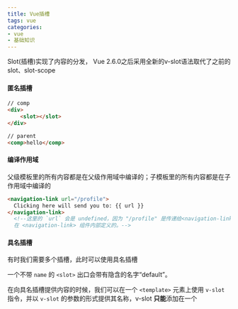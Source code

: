 ```yaml
---
title: Vue插槽
tags: vue
categories: 
- vue
- 基础知识
---
```


Slot(插槽)实现了内容的分发， Vue 2.6.0之后采用全新的v-slot语法取代了之前的slot、slot-scope

#### 匿名插槽

```html
// comp
<div>
	<slot></slot>
</div>

// parent
<comp>hello</comp>
```

#### 编译作用域

父级模板里的所有内容都是在父级作用域中编译的；子模板里的所有内容都是在子作用域中编译的

```html
<navigation-link url="/profile">
  Clicking here will send you to: {{ url }}
</navigation-link>
  <!--这里的 `url` 会是 undefined，因为 "/profile" 是传递给<navigation-link> 的而不是
  在 <navigation-link> 组件内部定义的。-->
```

#### 具名插槽

有时我们需要多个插槽，此时可以使用具名插槽

一个不带 `name` 的 `<slot>` 出口会带有隐含的名字“default”。

在向具名插槽提供内容的时候，我们可以在一个 `<template>` 元素上使用 `v-slot` 指令，并以 `v-slot` 的参数的形式提供其名称，v-slot **只能**添加在一个 <template> 上（**独占默认插槽**除外）

```html
// comp
<div>
    <slot></slot>
    <slot name="content"></slot>
</div>

// parent
<comp>
	<!-- 默认插槽用default做参数 -->
    <template v-slot:default>具名插槽</template>
    <!-- 具名插槽用插槽名做参数 -->
    <template v-slot:content>内容...</template>
</comp>
```

`v-slot` 也有缩写，即把参数之前的所有内容 (`v-slot:`) 替换为字符 `#`。例如 `v-slot:content` 可以被重写为 `#content`，注意`#=`无效，必须写成`#default=`

#### 作用域插槽

```html
// Comp3
<div>
	<slot :foo="foo"></slot>
</div>

// parent
<Comp3>
    <!-- 把v-slot的值指定为作用域上下文对象, ctx可以随便取 -->
    <template v-slot:default="ctx">
    来自子组件数据：{{ctx.foo}}
    </template>
</Comp3>
```

#### 独占默认插槽

当被提供的内容**只有**默认插槽时，组件的标签才可以被当作插槽的模板来使用。这样我们就可以把 `v-slot` 直接用在组件上

```html
<current-user v-slot="slotProps">
  {{ slotProps.user.firstName }}
</current-user>

// 可使用解构方式
<current-user v-slot="{ user }">
  {{ user.firstName }}
</current-user>
```

#### 解构插槽 Prop

作用域插槽的内部工作原理是将你的插槽内容包括在一个传入单个参数的函数里，所以 `v-slot` 的值实际上可以是任何能够作为函数定义中的参数的 JavaScript 表达式。所以使用 [ES2015 解构](https://developer.mozilla.org/zh-CN/docs/Web/JavaScript/Reference/Operators/Destructuring_assignment#解构对象)来传入具体的插槽 prop，如下：

```html
<current-user v-slot="{ user }">
  {{ user.firstName }}
</current-user>

// 别名
<current-user v-slot="{ user: person }">
  {{ person.firstName }}
</current-user>

// 带默认值
<current-user v-slot="{ user = { firstName: 'Guest' } }">
  {{ user.firstName }}
</current-user>
```

